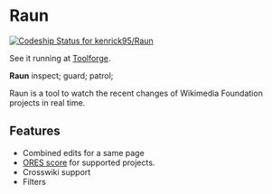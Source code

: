 Raun
====

[![Codeship Status for kenrick95/Raun](https://app.codeship.com/projects/cad13e30-62c1-0137-c8c0-4a6df6554575/status?branch=master)](https://app.codeship.com/projects/344440)

See it running at [Toolforge](https://raun.toolforge.org/).

**Raun** inspect; guard; patrol;

Raun is a tool to watch the recent changes of Wikimedia Foundation projects in real time.

## Features
* Combined edits for a same page
* [ORES score](https://meta.wikimedia.org/wiki/Research:Revision_scoring_as_a_service#Objective_revision_evaluation_service_.28ORES.29) for supported projects.
* Crosswiki support
* Filters
